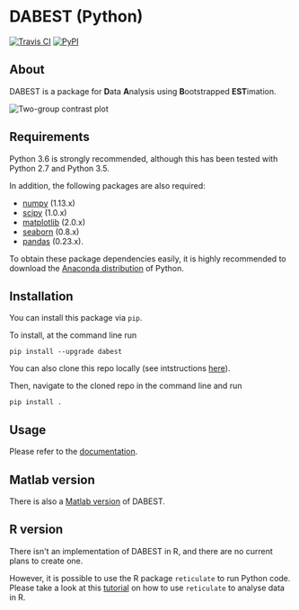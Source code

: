# DABEST (Python)
[![Travis CI](https://travis-ci.org/ACCLAB/DABEST-python.svg)](https://travis-ci.org/ACCLAB/DABEST-python)
[![PyPI](https://img.shields.io/pypi/v/dabest.svg)](https://pypi.python.org/pypi/dabest/0.1.4)

## About

DABEST is a package for **D**ata **A**nalysis using **B**ootstrapped **EST**imation.

![Two-group contrast plot](https://www.github.com/ACCLAB/DABEST-Python/img/readme-fig.png)

## Requirements

Python 3.6 is strongly recommended, although this has been tested with Python 2.7 and Python 3.5.

In addition, the following packages are also required:
- [numpy](https://www.numpy.org/) (1.13.x)
- [scipy](https://www.scipy.org/) (1.0.x)
- [matplotlib](https://www.matplotlib.org/) (2.0.x)
- [seaborn](https://seaborn.pydata.org/) (0.8.x)
- [pandas](https://pandas.pydata.org/) (0.23.x).

To obtain these package dependencies easily, it is highly recommended to download the [Anaconda distribution](https://www.continuum.io/downloads) of Python.

## Installation

You can install this package via `pip`.

To install, at the command line run
<!-- ```shell
conda config --add channels conda-forge
conda install dabest
```
or -->
```shell
pip install --upgrade dabest
```
You can also clone this repo locally (see intstructions [here](https://help.github.com/articles/cloning-a-repository/)).

Then, navigate to the cloned repo in the command line and run

```shell
pip install .
```


## Usage

Please refer to the [documentation](https://acclab.github.io/DABEST-python-docs/index.html).


## Matlab version

There is also a [Matlab version](https://github.com/ACCLAB/DABEST-Matlab) of DABEST.


## R version

There isn't an implementation of DABEST in R, and there are no current plans to create one.

However, it is possible to use the R package `reticulate` to run Python code. Please take a look at this [tutorial](https://acclab.github.io/DABEST-python-docs/dabest-r.html) on how to use `reticulate` to analyse data in R.
